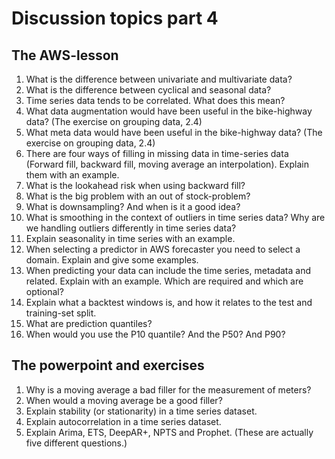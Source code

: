 # Discussion topics part 4

## The AWS-lesson

1. What is the difference between univariate and multivariate data?
1. What is the difference between cyclical and seasonal data?
1. Time series data tends to be correlated. What does this mean?
1. What data augmentation would have been useful in the bike-highway data? (The exercise on grouping data, 2.4)
1. What meta data would have been useful in the bike-highway data? (The exercise on grouping data, 2.4)
1. There are four ways of filling in missing data in time-series data (Forward fill, backward fill, moving average an interpolation). Explain them with an example.
1. What is the lookahead risk when using backward fill?
1. What is the big problem with an out of stock-problem?
1. What is downsampling? And when is it a good idea?
1. What is smoothing in the context of outliers in time series data? Why are we handling outliers differently in time series data?
1. Explain seasonality in time series with an example.
1. When selecting a predictor in AWS forecaster you need to select a domain. Explain and give some examples.
1. When predicting your data can include the time series, metadata and related. Explain with an example. Which are required and which are optional?
1. Explain what a backtest windows is, and how it relates to the test and training-set split.
1. What are prediction quantiles?
1. When would you use the P10 quantile? And the P50? And P90?

## The powerpoint and exercises

1. Why is a moving average a bad filler for the measurement of meters?
1. When would a moving average be a good filler?
1. Explain stability (or stationarity) in a time series dataset.
1. Explain autocorrelation in a time series dataset.
1. Explain Arima, ETS, DeepAR+, NPTS and Prophet. (These are actually five different questions.)